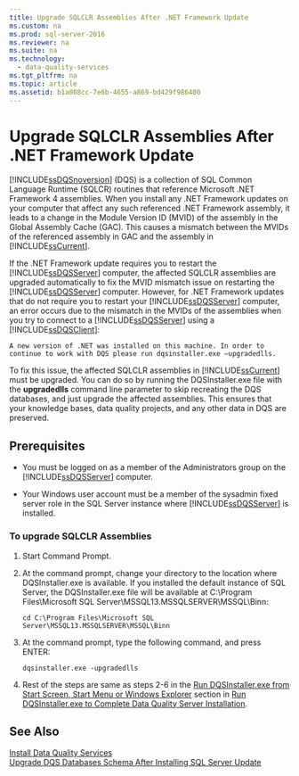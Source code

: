 ```yaml
---
title: Upgrade SQLCLR Assemblies After .NET Framework Update
ms.custom: na
ms.prod: sql-server-2016
ms.reviewer: na
ms.suite: na
ms.technology: 
  - data-quality-services
ms.tgt_pltfrm: na
ms.topic: article
ms.assetid: b1a008cc-7e6b-4655-a869-bd429f986400
---
```

# Upgrade SQLCLR Assemblies After .NET Framework Update
  [!INCLUDE[ssDQSnoversion](../../Topics/TopicNameContainA/includes/ssDQSnoversion_md.md)] (DQS) is a collection of SQL Common Language Runtime (SQLCR) routines that reference Microsoft .NET Framework 4 assemblies. When you install any .NET Framework updates on your computer that affect any such referenced .NET Framework assembly, it leads to a change in the Module Version ID (MVID) of the assembly in the Global Assembly Cache (GAC). This causes a mismatch between the MVIDs of the referenced assembly in GAC and the assembly in [!INCLUDE[ssCurrent](../../Topics/TopicNameContainA/includes/ssCurrent_md.md)].  
  
 If the .NET Framework update requires you to restart the [!INCLUDE[ssDQSServer](../../Topics/TopicNameContainA/includes/ssDQSServer_md.md)] computer, the affected SQLCLR assemblies are upgraded automatically to fix the MVID mismatch issue on restarting the [!INCLUDE[ssDQSServer](../../Topics/TopicNameContainA/includes/ssDQSServer_md.md)] computer. However, for .NET Framework updates that do not require you to restart your [!INCLUDE[ssDQSServer](../../Topics/TopicNameContainA/includes/ssDQSServer_md.md)] computer, an error occurs due to the mismatch in the MVIDs of the assemblies when you try to connect to a [!INCLUDE[ssDQSServer](../../Topics/TopicNameContainA/includes/ssDQSServer_md.md)] using a [!INCLUDE[ssDQSClient](../../Topics/TopicNameContainA/includes/ssDQSClient_md.md)]:  
  
```  
A new version of .NET was installed on this machine. In order to continue to work with DQS please run dqsinstaller.exe –upgradedlls.  
```  
  
 To fix this issue, the affected SQLCLR assemblies in [!INCLUDE[ssCurrent](../../Topics/TopicNameContainA/includes/ssCurrent_md.md)] must be upgraded. You can do so by running the DQSInstaller.exe file with the **upgradedlls** command line parameter to skip recreating the DQS databases, and just upgrade the affected assemblies. This ensures that your knowledge bases, data quality projects, and any other data in DQS are preserved.  
  
## Prerequisites  
  
-   You must be logged on as a member of the Administrators group on the [!INCLUDE[ssDQSServer](../../Topics/TopicNameContainA/includes/ssDQSServer_md.md)] computer.  
  
-   Your Windows user account must be a member of the sysadmin fixed server role in the SQL Server instance where [!INCLUDE[ssDQSServer](../../Topics/TopicNameContainA/includes/ssDQSServer_md.md)] is installed.  
  
### To upgrade SQLCLR Assemblies  
  
1.  Start Command Prompt.  
  
2.  At the command prompt, change your directory to the location where DQSInstaller.exe is available. If you installed the default instance of SQL Server, the DQSInstaller.exe file will be available at C:\Program Files\Microsoft SQL Server\MSSQL13.MSSQLSERVER\MSSQL\Binn:  
  
    ```  
    cd C:\Program Files\Microsoft SQL Server\MSSQL13.MSSQLSERVER\MSSQL\Binn  
    ```  
  
3.  At the command prompt, type the following command, and press ENTER:  
  
    ```  
    dqsinstaller.exe -upgradedlls  
    ```  
  
4.  Rest of the steps are same as steps 2-6 in the [Run DQSInstaller.exe from Start Screen, Start Menu or Windows Explorer](../Topic/Run%20DQSInstaller.exe%20to%20Complete%20Data%20Quality%20Server%20Installation.md#WindowsExplorer) section in [Run DQSInstaller.exe to Complete Data Quality Server Installation](../../Topics/TopicNameNotContainA/Run-DQSInstaller.exe-to-Complete-Data-Quality-Server-Installation.md).  
  
## See Also  
 [Install Data Quality Services](../../Topics/TopicNameNotContainA/Install-Data-Quality-Services.md)   
 [Upgrade DQS Databases Schema After Installing SQL Server Update](../../Topics/TopicNameNotContainA/Upgrade-DQS-Databases-Schema-After-Installing-SQL-Server-Update.md)  
  
  